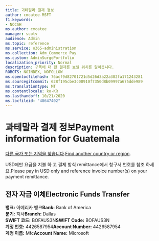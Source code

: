 ```yaml
---
title: 과테말라 결제 정보
author: cmcatee-MSFT
f1.keywords:
- NOCSH
ms.author: cmcatee
manager: scotv
audience: Admin
ms.topic: reference
ms.service: o365-administration
ms.collection: Adm_Commerce_Pay
ms.custom: AdminSurgePortfolio
localization_priority: Normal
description: 구독에 대 한 결제를 보낼 위치를 알아봅니다.
ROBOTS: NOINDEX, NOFOLLOW
ms.openlocfilehash: 76acf9d82701721d5d26d3a22a382fa171243281
ms.sourcegitcommit: 628f195cbe3c00910f7350d8b09997a675dde989
ms.translationtype: MT
ms.contentlocale: ko-KR
ms.lasthandoff: 10/21/2020
ms.locfileid: "48647402"
---
```

# <a name="payment-information-for-guatemala"></a><span data-ttu-id="e11f9-103">과테말라 결제 정보</span><span class="sxs-lookup"><span data-stu-id="e11f9-103">Payment information for Guatemala</span></span>

<span data-ttu-id="e11f9-104">[다른 국가 또는 지역을 찾습니다](../billing-and-payments/pay-for-your-subscription.md).</span><span class="sxs-lookup"><span data-stu-id="e11f9-104">[Find another country or region](../billing-and-payments/pay-for-your-subscription.md).</span></span>

<span data-ttu-id="e11f9-105">USD에만 요금을 지불 하 고 결제 방식 remittance에서 청구서 번호를 참조 하세요.</span><span class="sxs-lookup"><span data-stu-id="e11f9-105">Please pay in USD only and reference invoice number(s) on your payment remittance.</span></span>

## <a name="electronic-funds-transfer"></a><span data-ttu-id="e11f9-106">전자 자금 이체</span><span class="sxs-lookup"><span data-stu-id="e11f9-106">Electronic Funds Transfer</span></span>

<span data-ttu-id="e11f9-107">**뱅크:** 아메리카 뱅크</span><span class="sxs-lookup"><span data-stu-id="e11f9-107">**Bank:** Bank of America</span></span>  
<span data-ttu-id="e11f9-108">**분기:** 지사</span><span class="sxs-lookup"><span data-stu-id="e11f9-108">**Branch:** Dallas</span></span>  
<span data-ttu-id="e11f9-109">**SWIFT 코드:** BOFAUS3N</span><span class="sxs-lookup"><span data-stu-id="e11f9-109">**SWIFT Code:** BOFAUS3N</span></span>  
<span data-ttu-id="e11f9-110">**계정 번호:** 4426587954</span><span class="sxs-lookup"><span data-stu-id="e11f9-110">**Account Number:** 4426587954</span></span>  
<span data-ttu-id="e11f9-111">**계정 이름:** Mfc</span><span class="sxs-lookup"><span data-stu-id="e11f9-111">**Account Name:** Microsoft</span></span>  